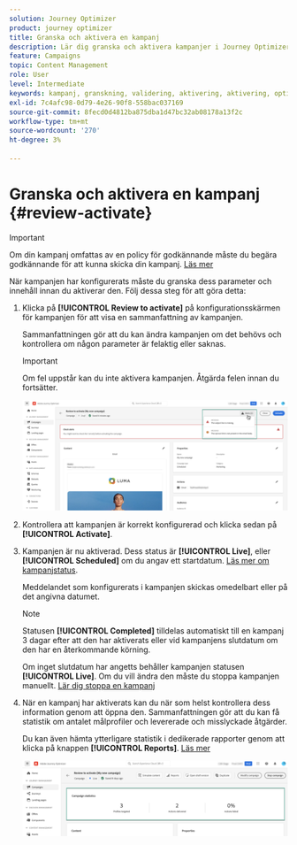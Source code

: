 ```yaml
---
solution: Journey Optimizer
product: journey optimizer
title: Granska och aktivera en kampanj
description: Lär dig granska och aktivera kampanjer i Journey Optimizer
feature: Campaigns
topic: Content Management
role: User
level: Intermediate
keywords: kampanj, granskning, validering, aktivering, aktivering, optimering
exl-id: 7c4afc98-0d79-4e26-90f8-558bac037169
source-git-commit: 8fecd0d4812ba875dba1d47bc32ab08178a13f2c
workflow-type: tm+mt
source-wordcount: '270'
ht-degree: 3%

---
```


# Granska och aktivera en kampanj {#review-activate}

>[!IMPORTANT]
>
> Om din kampanj omfattas av en policy för godkännande måste du begära godkännande för att kunna skicka din kampanj. [Läs mer](../test-approve/gs-approval.md)

När kampanjen har konfigurerats måste du granska dess parameter och innehåll innan du aktiverar den. Följ dessa steg för att göra detta:

1. Klicka på **[!UICONTROL Review to activate]** på konfigurationsskärmen för kampanjen för att visa en sammanfattning av kampanjen.

   Sammanfattningen gör att du kan ändra kampanjen om det behövs och kontrollera om någon parameter är felaktig eller saknas.

   >[!IMPORTANT]
   >
   >Om fel uppstår kan du inte aktivera kampanjen. Åtgärda felen innan du fortsätter.

   ![](assets/create-campaign-alerts.png)

1. Kontrollera att kampanjen är korrekt konfigurerad och klicka sedan på **[!UICONTROL Activate]**.

1. Kampanjen är nu aktiverad. Dess status är **[!UICONTROL Live]**, eller **[!UICONTROL Scheduled]** om du angav ett startdatum. [Läs mer om kampanjstatus](get-started-with-campaigns.md#statuses).

   Meddelandet som konfigurerats i kampanjen skickas omedelbart eller på det angivna datumet.

   >[!NOTE]
   >
   >Statusen **[!UICONTROL Completed]** tilldelas automatiskt till en kampanj 3 dagar efter att den har aktiverats eller vid kampanjens slutdatum om den har en återkommande körning.
   >
   >Om inget slutdatum har angetts behåller kampanjen statusen **[!UICONTROL Live]**. Om du vill ändra den måste du stoppa kampanjen manuellt. [Lär dig stoppa en kampanj](modify-stop-campaign.md)

1. När en kampanj har aktiverats kan du när som helst kontrollera dess information genom att öppna den. Sammanfattningen gör att du kan få statistik om antalet målprofiler och levererade och misslyckade åtgärder.

   Du kan även hämta ytterligare statistik i dedikerade rapporter genom att klicka på knappen **[!UICONTROL Reports]**. [Läs mer](../reports/campaign-global-report-cja.md)

   ![](assets/create-campaign-summary.png)
